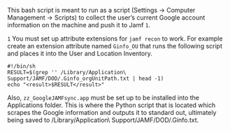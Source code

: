 This bash script is meant to run as a script (Settings -> Computer Management -> Scripts) to collect the user’s current Google account information on the machine and push it to Jamf `1`.

`1` You must set up attribute extensions for `jamf recon` to work. For example create an extension attribute named `Ginfo_OU` that runs the following script and places it into the User and Location Inventory.

```
#!/bin/sh
RESULT=$(grep '' /Library/Application\ Support/JAMF/DOD/.Ginfo_orgUnitPath.txt | head -1)
echo "<result>$RESULT</result>"
```

Also, `zz_GoogleJAMFsync.app` must be set up to be installed into the Applications folder. This is where the Python script that is located which scrapes the Google information and outputs it to standard out, ultimately being saved to /Library/Application\ Support/JAMF/DOD/.Ginfo.txt.

